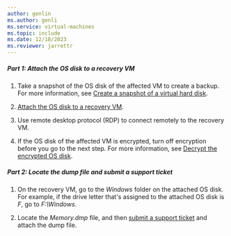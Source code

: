 ```yaml
---
author: genlin
ms.author: genli
ms.service: virtual-machines
ms.topic: include
ms.date: 12/18/2023
ms.reviewer: jarrettr
---
```

##### Part 1: Attach the OS disk to a recovery VM

1. Take a snapshot of the OS disk of the affected VM to create a backup. For more information, see [Create a snapshot of a virtual hard disk](/azure/virtual-machines/snapshot-copy-managed-disk).

1. [Attach the OS disk to a recovery VM](../../azure/virtual-machines/windows/troubleshoot-recovery-disks-portal-windows.md).

1. Use remote desktop protocol (RDP) to connect remotely to the recovery VM.

1. If the OS disk of the affected VM is encrypted, turn off encryption before you go to the next step. For more information, see [Decrypt the encrypted OS disk](../../azure/virtual-machines/windows/troubleshoot-bitlocker-boot-error.md#decrypt-the-encrypted-os-disk).

##### Part 2: Locate the dump file and submit a support ticket

1. On the recovery VM, go to the *Windows* folder on the attached OS disk. For example, if the drive letter that's assigned to the attached OS disk is *F*, go to *F:\\Windows*.

1. Locate the *Memory.dmp* file, and then [submit a support ticket](https://portal.azure.com/?#blade/Microsoft_Azure_Support/HelpAndSupportBlade) and attach the dump file.
